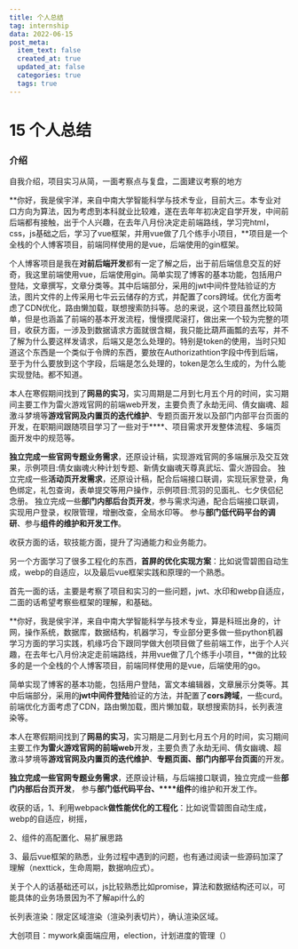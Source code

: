 ```yaml
---
title: 个人总结
tag: internship
data: 2022-06-15
post_meta:
  item_text: false
  created_at: true
  updated_at: false
  categories: true
  tags: true
---
```

# 15 个人总结

### 介绍

自我介绍，项目实习从简，一面考察点与复盘，二面建议考察的地方

**你好，我是侯宇洋，来自中南大学智能科学与技术专业，目前大三。本专业对口方向为算法，因为考虑到本科就业比较难，遂在去年年初决定自学开发，中间前后端都有接触，出于个人兴趣，在去年八月份决定走前端路线，学习完html，css，js基础之后，学习了vue框架，并用vue做了几个练手小项目，**项目是一个全栈的个人博客项目，前端同样使用的是vue，后端使用的gin框架。

个人博客项目是我在**对前后端开发**都有一定了解之后，出于前后端信息交互的好奇，我这里前端使用vue，后端使用gin。简单实现了博客的基本功能，包括用户登陆，文章撰写，文章分类等。其中后端部分，采用的jwt中间件登陆验证的方法，图片文件的上传采用七牛云云储存的方式，并配置了cors跨域。优化方面考虑了CDN优化，路由懒加载，联想搜索防抖等。总的来说，这个项目虽然比较简单，但是也涵盖了前端的基本开发流程，慢慢摸爬滚打，做出来一个较为完整的项目，收获方面，一涉及到数据请求方面就很含糊，我只能比葫芦画瓢的去写，并不了解为什么要这样发请求，后端又是怎么处理的。特别是token的使用，当时只知道这个东西是一个类似于令牌的东西，要放在Authorizathtion字段中传到后端，至于为什么要放到这个字段，后端是怎么处理的，token是怎么生成的，为什么能实现登陆。都不知道。

本人在寒假期间找到了**网易的实习**，实习周期是二月到七月五个月的时间，实习期间主要工作为雷火游戏官网的前端web开发，主要负责了永劫无间、倩女幽魂、超激斗梦境等**游戏官网及内置页的迭代维护**、专题页面开发以及部门内部平台页面的开发，在职期间跟随项目学习了一些对于****、项目需求开发整体流程、多端页面开发中的规范等。

**独立完成一些官网专题业务需求**，还原设计稿，实现游戏官网的多端展示及交互效果，示例项目:倩女幽魂火种计划专题、新倩女幽魂天尊真武坛、雷火游园会。 独立完成一些**活动页开发需求**，还原设计稿，配合后端接口联调，实现玩家登录，角色绑定，礼包查询，表单提交等用户操作，示例项目:荒羽的见面礼、七夕侠侣纪念册。 独立完成一些**部门内部后台页开发**，参与需求沟通，配合后端接口联调，实现用户登录，权限管理，增删改查，全局水印等。 参与**部门低代码平台的调研**、参与**组件的维护和开发工作**。

收获方面的话，软技能方面，提升了沟通能力和业务能力。

另一个方面学习了很多工程化的东西，**首屏的优化实现方案**：比如说雪碧图自动生成，webp的自适应，以及最后vue框架实践和原理的一个熟悉。

首先一面的话，主要是考察了项目和实习的一些问题，jwt、水印和webp自适应，二面的话希望考察些框架的理解，和基础。







**你好，我是侯宇洋，来自中南大学智能科学与技术专业，算是科班出身的，计网，操作系统，数据库，数据结构，机器学习，专业部分更多做一些python机器学习方面的学习实践，机缘巧合下跟同学做大创项目做了些前端工作，出于个人兴趣，在去年七八月份决定走前端路线，并用vue做了几个练手小项目，**做的比较多的是一个全栈的个人博客项目，前端同样使用的是vue，后端使用的go。

简单实现了博客的基本功能，包括用户登陆，富文本编辑器，文章展示分类等。其中后端部分，采用的**jwt中间件登陆**验证的方法，并配置了**cors跨域**，一些curd。前端优化方面考虑了CDN，路由懒加载，图片懒加载，联想搜索防抖，长列表渲染等。

本人在寒假期间找到了**网易的实习**，实习期是二月到七月五个月的时间，实习期间主要工作**为雷火游戏官网的前端web**开发，主要负责了永劫无间、倩女幽魂、超激斗梦境等**游戏官网及内置页的迭代维护**、**专题页面、部门内部平台页面**的开发。

**独立完成一些官网专题业务需求**，还原设计稿，与后端接口联调，独立完成一些**部门内部后台页开发**， 参与**部门低代码平台、****组件**的维护和开发工作。

收获的话，1、利用webpack**做性能优化的工程化**：比如说雪碧图自动生成，webp的自适应，树摇，

2、组件的高配置化、易扩展思路

3、最后vue框架的熟悉，业务过程中遇到的问题，也有通过阅读一些源码加深了理解（nexttick，生命周期，数据响应式）。

关于个人的话基础还可以，js比较熟悉比如promise，算法和数据结构还可以，可能具体的业务场景因为不了解api什么的



长列表渲染：限定区域渲染（渲染列表切片），确认渲染区域。

大创项目：mywork桌面端应用，election，计划进度的管理（）



